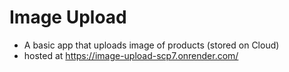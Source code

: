 # Image Upload
- A basic app that uploads image of products (stored on Cloud)
- hosted at https://image-upload-scp7.onrender.com/
